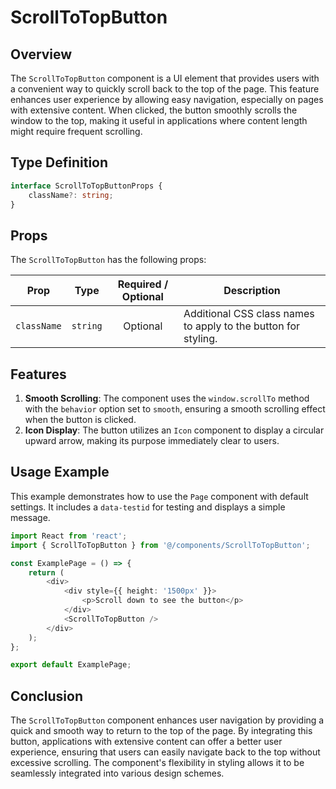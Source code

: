 # ScrollToTopButton 

## Overview 
The `ScrollToTopButton` component is a UI element that provides users with a convenient way to quickly scroll back to the top of the page. This feature enhances user experience by allowing easy navigation, especially on pages with extensive content. When clicked, the button smoothly scrolls the window to the top, making it useful in applications where content length might require frequent scrolling.


##  Type Definition
```typescript
interface ScrollToTopButtonProps {
    className?: string;
}
```

## Props
The `ScrollToTopButton` has the following props:

| Prop         | Type                                        |          Required / Optional          | Description                                                                |
|--------------|---------------------------------------------|:-------------------------------------:|----------------------------------------------------------------------------|
| `className`  | `string`                                    |               Optional                | Additional CSS class names to apply to the button for styling.|


## Features
1. **Smooth Scrolling**: The component uses the `window.scrollTo` method with the `behavior` option set to `smooth`, ensuring a smooth scrolling effect when the button is clicked.
2. **Icon Display**: The button utilizes an `Icon` component to display a circular upward arrow, making its purpose immediately clear to users.


## Usage Example

This example demonstrates how to use the `Page` component with default settings. 
It includes a `data-testid` for testing and displays a simple message.
```typescript jsx
import React from 'react';
import { ScrollToTopButton } from '@/components/ScrollToTopButton';

const ExamplePage = () => {
    return (
        <div>
            <div style={{ height: '1500px' }}>
                <p>Scroll down to see the button</p>
            </div>
            <ScrollToTopButton />
        </div>
    );
};

export default ExamplePage;
```



## Conclusion 
The `ScrollToTopButton` component enhances user navigation by providing a quick and smooth way to return to the top of the page. By integrating this button, applications with extensive content can offer a better user experience, ensuring that users can easily navigate back to the top without excessive scrolling. The component's flexibility in styling allows it to be seamlessly integrated into various design schemes.
